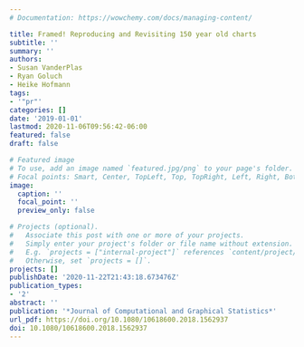 ```yaml
---
# Documentation: https://wowchemy.com/docs/managing-content/

title: Framed! Reproducing and Revisiting 150 year old charts
subtitle: ''
summary: ''
authors:
- Susan VanderPlas
- Ryan Goluch
- Heike Hofmann
tags:
- '"pr"'
categories: []
date: '2019-01-01'
lastmod: 2020-11-06T09:56:42-06:00
featured: false
draft: false

# Featured image
# To use, add an image named `featured.jpg/png` to your page's folder.
# Focal points: Smart, Center, TopLeft, Top, TopRight, Left, Right, BottomLeft, Bottom, BottomRight.
image:
  caption: ''
  focal_point: ''
  preview_only: false

# Projects (optional).
#   Associate this post with one or more of your projects.
#   Simply enter your project's folder or file name without extension.
#   E.g. `projects = ["internal-project"]` references `content/project/deep-learning/index.md`.
#   Otherwise, set `projects = []`.
projects: []
publishDate: '2020-11-22T21:43:18.673476Z'
publication_types:
- '2'
abstract: ''
publication: '*Journal of Computational and Graphical Statistics*'
url_pdf: https://doi.org/10.1080/10618600.2018.1562937
doi: 10.1080/10618600.2018.1562937
---
```

